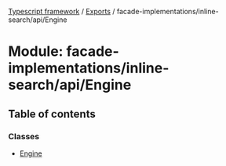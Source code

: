 [Typescript framework](../index.md) / [Exports](../modules.md) / facade-implementations/inline-search/api/Engine

# Module: facade-implementations/inline-search/api/Engine

## Table of contents

### Classes

- [Engine](../classes/facade_implementations_inline_search_api_Engine.Engine.md)

